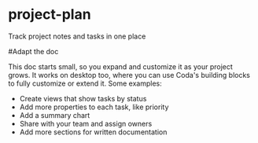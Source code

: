 # project-plan
Track project notes and tasks in one place

#Adapt the doc

This doc starts small, so you expand and customize it as your project grows.
It works on desktop too, where you can use Coda's building blocks to fully customize or extend it.  Some examples:
* Create views that show tasks by status
* Add more properties to each task, like priority
* Add a summary chart
* Share with your team and assign owners
* Add more sections for written documentation

